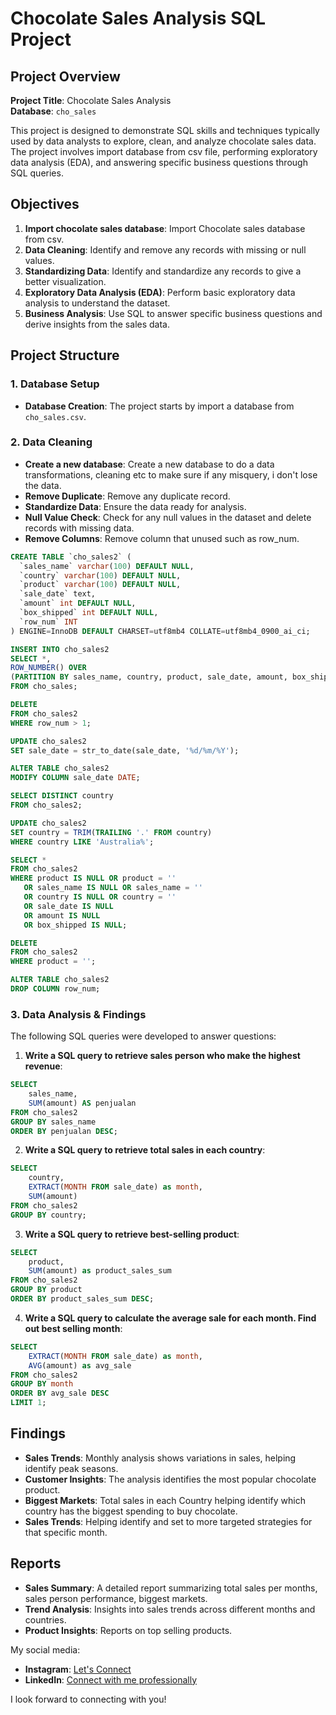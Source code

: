 # Chocolate Sales Analysis SQL Project

## Project Overview

**Project Title**: Chocolate Sales Analysis  
**Database**: `cho_sales`

This project is designed to demonstrate SQL skills and techniques typically used by data analysts to explore, clean, and analyze chocolate sales data. The project involves import database from csv file, performing exploratory data analysis (EDA), and answering specific business questions through SQL queries.

## Objectives

1. **Import chocolate sales database**: Import Chocolate sales database from csv.
2. **Data Cleaning**: Identify and remove any records with missing or null values.
3. **Standardizing Data**: Identify and standardize any records to give a better visualization.
4. **Exploratory Data Analysis (EDA)**: Perform basic exploratory data analysis to understand the dataset.
5. **Business Analysis**: Use SQL to answer specific business questions and derive insights from the sales data.

## Project Structure

### 1. Database Setup

- **Database Creation**: The project starts by import a database from `cho_sales.csv`.


### 2. Data Cleaning

- **Create a new database**: Create a new database to do a data transformations, cleaning etc to make sure if any misquery, i don't lose the data.
- **Remove Duplicate**: Remove any duplicate record.
- **Standardize Data**: Ensure the data ready for analysis.
- **Null Value Check**: Check for any null values in the dataset and delete records with missing data.
- **Remove Columns**: Remove column that unused such as row_num. 

```sql
CREATE TABLE `cho_sales2` (
  `sales_name` varchar(100) DEFAULT NULL,
  `country` varchar(100) DEFAULT NULL,
  `product` varchar(100) DEFAULT NULL,
  `sale_date` text,
  `amount` int DEFAULT NULL,
  `box_shipped` int DEFAULT NULL,
  `row_num` INT
) ENGINE=InnoDB DEFAULT CHARSET=utf8mb4 COLLATE=utf8mb4_0900_ai_ci;

INSERT INTO cho_sales2
SELECT *,
ROW_NUMBER() OVER
(PARTITION BY sales_name, country, product, sale_date, amount, box_shipped) as row_num
FROM cho_sales;

DELETE
FROM cho_sales2
WHERE row_num > 1;

UPDATE cho_sales2
SET sale_date = str_to_date(sale_date, '%d/%m/%Y');

ALTER TABLE cho_sales2
MODIFY COLUMN sale_date DATE;

SELECT DISTINCT country
FROM cho_sales2;

UPDATE cho_sales2
SET country = TRIM(TRAILING '.' FROM country)
WHERE country LIKE 'Australia%';

SELECT *
FROM cho_sales2
WHERE product IS NULL OR product = '' 
   OR sales_name IS NULL OR sales_name = '' 
   OR country IS NULL OR country = '' 
   OR sale_date IS NULL 
   OR amount IS NULL 
   OR box_shipped IS NULL;

DELETE 
FROM cho_sales2
WHERE product = '';

ALTER TABLE cho_sales2
DROP COLUMN row_num;
```

### 3. Data Analysis & Findings

The following SQL queries were developed to answer questions:

1. **Write a SQL query to retrieve sales person who make the highest revenue**:
```sql
SELECT
    sales_name,
    SUM(amount) AS penjualan
FROM cho_sales2
GROUP BY sales_name
ORDER BY penjualan DESC;
```

2. **Write a SQL query to retrieve total sales in each country**:
```sql
SELECT
    country,
    EXTRACT(MONTH FROM sale_date) as month,
    SUM(amount)
FROM cho_sales2
GROUP BY country;
```

3. **Write a SQL query to retrieve best-selling product**:
```sql
SELECT
    product,
    SUM(amount) as product_sales_sum
FROM cho_sales2
GROUP BY product
ORDER BY product_sales_sum DESC;
```

4. **Write a SQL query to calculate the average sale for each month. Find out best selling month**:
```sql
SELECT 
    EXTRACT(MONTH FROM sale_date) as month,
    AVG(amount) as avg_sale
FROM cho_sales2
GROUP BY month
ORDER BY avg_sale DESC
LIMIT 1;
```

## Findings

- **Sales Trends**: Monthly analysis shows variations in sales, helping identify peak seasons.
- **Customer Insights**: The analysis identifies the most popular chocolate product.
- **Biggest Markets**: Total sales in each Country helping identify which country has the biggest spending to buy chocolate.
- **Sales Trends**: Helping identify and set to more targeted strategies for that specific month.  

## Reports

- **Sales Summary**: A detailed report summarizing total sales per months, sales person performance, biggest markets.
- **Trend Analysis**: Insights into sales trends across different months and countries.
- **Product Insights**: Reports on top selling products.

My social media:

- **Instagram**: [Let's Connect](https://www.instagram.com/inirtp?igsh=MW9xZTU0bTRuaHlxeQ==)
- **LinkedIn**: [Connect with me professionally](https://www.linkedin.com/in/rahadian-triaji-pramudito-a43949273/)

I look forward to connecting with you!
